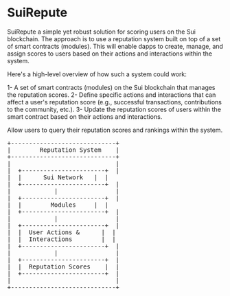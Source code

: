 # SuiRepute

SuiRepute a simple yet robust solution for scoring users on the Sui blockchain. The approach is to use a reputation system built on top of 
a set of smart contracts (modules). This will enable dapps to create, manage, and assign scores to users based on their actions and interactions
within the system.

Here's a high-level overview of how such a system could work:

1- A set of smart contracts (modules) on the Sui blockchain that manages the reputation scores.
2- Define specific actions and interactions that can affect a user's reputation score (e.g., successful transactions, contributions to the community, etc.).
3- Update the reputation scores of users within the smart contract based on their actions and interactions.

Allow users to query their reputation scores and rankings within the system.

<pre>
+-----------------------------+
|        Reputation System    |
+-----------------------------+
|                             |
|  +-----------------------+  |
|  |      Sui Network   |  |
|  +-----------------------+  |
|            |                |
|  +-----------------------+  |
|  |        Modules     |  |
|  +-----------------------+  |
|            |                |
|  +-----------------------+  |
|  |  User Actions &      |  |
|  |  Interactions        |  |
|  +-----------------------+  |
|            |                |
|  +-----------------------+  |
|  |  Reputation Scores    |  |
|  +-----------------------+  |
|                             |
+-----------------------------+
</pre>
